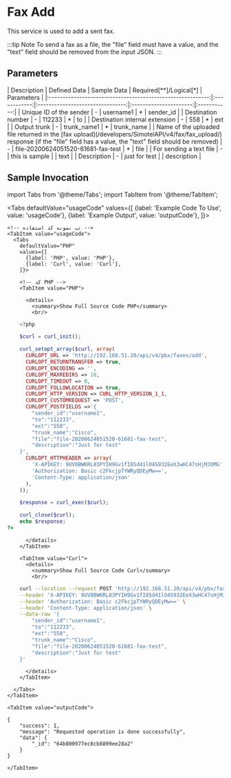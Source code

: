 
# Fax Add

This service is used to add a sent fax.

:::tip Note
To send a fax as a file, the "file" field must have a value, and the "text" field should be removed from the input JSON.
:::

## Parameters
<div class="custom-table">
|                         Description                         | Defined Data |           Sample Data           | Required[**]/Logical[*] |  Parameters |
|:----------------------------------------------------------:|:------------:|:--------------------------------:|:----------------------:|:-----------:|
|                  Unique ID of the sender                    |       -      |             username1            |            *           |  sender_id  |
|                        Destination number                    |       -      |               112233             |            *           |      to     |
|                    Destination internal extension           |       -      |                 558              |            *           |     ext     |
|                        Output trunk                         |       -      |             trunk_name1          |            *           |  trunk_name |
| Name of the uploaded file returned in the [fax upload](/developers/SimotelAPI/v4/fax/fax_upload/) response (if the "file" field has a value, the "text" field should be removed) |       -      | file-20200624051520-61681-fax-test |            *           |     file    |
|                    For sending a text file                  |       -      |           this is sample         |                        |     text    |
|                          Description                         |       -      |            just for test         |                        | description |
</div>


## Sample Invocation

<!--  -->


import Tabs from '@theme/Tabs';
import TabItem from '@theme/TabItem';

  <Tabs
    defaultValue="usageCode"
    values={[
     {label: 'Example Code To Use', value: 'usageCode'},
     {label: 'Example Output', value: 'outputCode'},
    ]}>

    <!-- تب نمونه کد استفاده -->
    <TabItem value="usageCode">
      <Tabs
        defaultValue="PHP"
        values={[
          {label: 'PHP', value: 'PHP'},
          {label: 'Curl', value: 'Curl'},
        ]}>

        <!-- کد PHP -->
        <TabItem value="PHP">
      
          <details>
            <summary>Show Full Source Code PHP</summary>
            <br/>

```php
	<?php

	$curl = curl_init();

	curl_setopt_array($curl, array(
	  CURLOPT_URL => 'http://192.168.51.20/api/v4/pbx/faxes/add',
	  CURLOPT_RETURNTRANSFER => true,
	  CURLOPT_ENCODING => '',
	  CURLOPT_MAXREDIRS => 10,
	  CURLOPT_TIMEOUT => 0,
	  CURLOPT_FOLLOWLOCATION => true,
	  CURLOPT_HTTP_VERSION => CURL_HTTP_VERSION_1_1,
	  CURLOPT_CUSTOMREQUEST => 'POST',
	  CURLOPT_POSTFIELDS =>'{
		"sender_id":"username1",
		"to":"112233",
		"ext":"558",
		"trunk_name":"Cisco",
		"file":"file-20200624051520-61681-fax-test",
		"description":"Just for test"
	}',
	  CURLOPT_HTTPHEADER => array(
		'X-APIKEY: 9UV0BWKRL83PYIH9Gv1fI85d41lO4S932EeX3wHC47sHjMJOMG',
		'Authorization: Basic c2FkcjpTYWRyQDEyMw==',
		'Content-Type: application/json'
	  ),
	));

	$response = curl_exec($curl);

	curl_close($curl);
	echo $response;
?>
```

          </details>
        </TabItem>

        <TabItem value="Curl">
          <details>
            <summary>Show Full Source Code Curl</summary>
            <br/>

```bash
	curl --location --request POST 'http://192.168.51.20/api/v4/pbx/faxes/add' \
	--header 'X-APIKEY: 9UV0BWKRL83PYIH9Gv1fI85d41lO4S932EeX3wHC47sHjMJOMG' \
	--header 'Authorization: Basic c2FkcjpTYWRyQDEyMw==' \
	--header 'Content-Type: application/json' \
	--data-raw '{
		"sender_id":"username1",
		"to":"112233",
		"ext":"558",
		"trunk_name":"Cisco",
		"file":"file-20200624051520-61681-fax-test",
		"description":"Just for test"
	}'
```

          </details>
        </TabItem>

      </Tabs>
    </TabItem>

    <TabItem value="outputCode">

```shell
{
    "success": 1,
    "message": "Requested operation is done successfully",
    "data": {
        "_id": "64b800977ec8cb8899ee28a2"
    }
}
```
    </TabItem>

  </Tabs>
